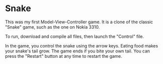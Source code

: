# Snake

This was my first Model-View-Controller game. It is a clone of the classic "Snake" game, such as the one on Nokia 3310.

To run, download and compile all files, then launch the "Control" file.

In the game, you control the snake using the arrow keys. Eating food makes your snake's tail grow. The game ends if you bite your own tail. You can press the "Restart" button at any time to restart the game.
